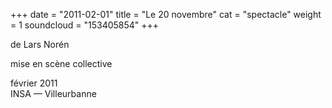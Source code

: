 +++
date = "2011-02-01"
title = "Le 20 novembre"
cat = "spectacle"
weight = 1
soundcloud = "153405854"
+++

de Lars Norén

mise en scène collective

février 2011<br>
INSA — Villeurbanne
